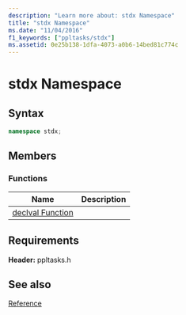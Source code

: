```yaml
---
description: "Learn more about: stdx Namespace"
title: "stdx Namespace"
ms.date: "11/04/2016"
f1_keywords: ["ppltasks/stdx"]
ms.assetid: 0e25b138-1dfa-4073-a0b6-14bed81c774c
---
```

# stdx Namespace

## Syntax

```cpp
namespace stdx;
```

## Members

### Functions

|Name|Description|
|----------|-----------------|
|[declval Function](declval-function.md)||

## Requirements

**Header:** ppltasks.h

## See also

[Reference](reference-concurrency-runtime.md)
